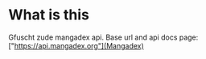 # What is this
Gfuscht zude mangadex api.
Base url and api docs page: ["https://api.mangadex.org"](Mangadex)
